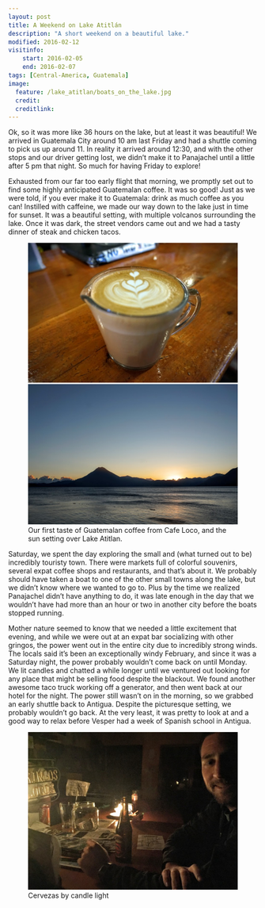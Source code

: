```yaml
---
layout: post
title: A Weekend on Lake Atitlán
description: "A short weekend on a beautiful lake."
modified: 2016-02-12
visitinfo:
    start: 2016-02-05
    end: 2016-02-07
tags: [Central-America, Guatemala]
image:
  feature: /lake_atitlan/boats_on_the_lake.jpg
  credit:
  creditlink:
---
```


Ok, so it was more like 36 hours on the lake, but at least it was beautiful! We arrived in Guatemala City around 10 am last Friday and had a shuttle coming to pick us up around 11. In reality it arrived around 12:30, and with the other stops and our driver getting lost, we didn’t make it to Panajachel until a little after 5 pm that night. So much for having Friday to explore!

Exhausted from our far too early flight that morning, we promptly set out to find some highly anticipated Guatemalan coffee. It was so good! Just as we were told, if you ever make it to Guatemala: drink as much coffee as you can! Instilled with caffeine, we made our way down to the lake just in time for sunset. It was a beautiful setting, with multiple volcanos surrounding the lake. Once it was dark, the street vendors came out and we had a tasty dinner of steak and chicken tacos.
<figure class="half">
    <a href="/images/lake_atitlan/coffee_cafe_loco.jpg"><img src="/images/lake_atitlan/coffee_cafe_loco.jpg" alt=""></a>
    <a href="/images/lake_atitlan/sunset_over_the_lake.jpg"><img src="/images/lake_atitlan/sunset_over_the_lake.jpg" alt=""></a>
    <figcaption>Our first taste of Guatemalan coffee from Cafe Loco, and the sun setting over Lake Atitlan.</figcaption>
</figure>

Saturday, we spent the day exploring the small and (what turned out to be) incredibly touristy town. There were markets full of colorful souvenirs, several expat coffee shops and restaurants, and that’s about it. We probably should have taken a boat to one of the other small towns along the lake, but we didn’t know where we wanted to go to. Plus by the time we realized Panajachel didn’t have anything to do, it was late enough in the day that we wouldn’t have had more than an hour or two in another city before the boats stopped running.

Mother nature seemed to know that we needed a little excitement that evening, and while we were out at an expat bar socializing with other gringos, the power went out in the entire city due to incredibly strong winds. The locals said it’s been an exceptionally windy February, and since it was a Saturday night, the power probably wouldn’t come back on until Monday. We lit candles and chatted a while longer until we ventured out looking for any place that might be selling food despite the blackout. We found another awesome taco truck working off a generator, and then went back at our hotel for the night. The power still wasn’t on in the morning, so we grabbed an early shuttle back to Antigua. Despite the picturesque setting, we probably wouldn’t go back. At the very least, it was pretty to look at and a good way to relax before Vesper had a week of Spanish school in Antigua.
<figure>
    <a href="/images/lake_atitlan/cervezas_by_candlelight.jpg"><img src="/images/lake_atitlan/cervezas_by_candlelight.jpg" alt=""></a>
    <figcaption>Cervezas by candle light</figcaption>
</figure>

